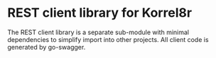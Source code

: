 # REST client library for Korrel8r

The REST client library is a separate sub-module with minimal dependencies to simplify import into other projects.
All client code is generated by go-swagger.
